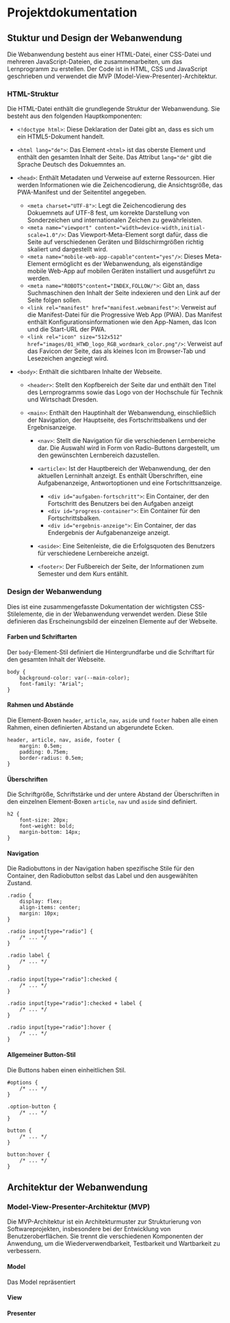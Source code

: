 # Projektdokumentation

## Stuktur und Design der Webanwendung
Die Webanwendung besteht aus einer HTML-Datei, einer CSS-Datei und mehreren JavaScript-Dateien, die zusammenarbeiten, um das Lernprogramm zu erstellen. Der Code ist in HTML, CSS und JavaScript geschrieben und verwendet die MVP (Model-View-Presenter)-Architektur.

### HTML-Struktur
Die HTML-Datei enthält die grundlegende Struktur der Webanwendung. Sie besteht aus den folgenden Hauptkomponenten:

- `<!doctype html>`: Diese Deklaration der Datei gibt an, dass es sich um ein HTML5-Dokument handelt.
- `<html lang="de">`: Das Element `<html>` ist das oberste Element und enthält den gesamten Inhalt der Seite. Das Attribut `lang="de"` gibt die Sprache Deutsch des Dokuemntes an. 


- `<head>`: Enthält Metadaten und Verweise auf externe Ressourcen. Hier werden Informationen wie die Zeichencodierung, die Ansichtsgröße, das PWA-Manifest und der Seitentitel angegeben. 
  
  - `<meta charset="UTF-8">`: Legt die Zeichencodierung des Dokuemnets auf UTF-8 fest, um korrekte Darstellung von Sonderzeichen und internationalen Zeichen zu gewährleisten.
  - `<meta name="viewport" content="width=device-width,initial-scale=1.0"/>`: Das Viewport-Meta-Element sorgt dafür, dass die Seite auf verschiedenen Geräten und Bildschirmgrößen richtig skaliert und dargestellt wird.
  - `<meta name="mobile-web-app-capable"content="yes"/>`: Dieses Meta-Element ermöglicht es der Webanwendung, als eigenständige mobile Web-App auf mobilen Geräten installiert und ausgeführt zu werden.
  - `<meta name="ROBOTS"content="INDEX,FOLLOW/">`: Gibt an, dass Suchmaschinen den Inhalt der Seite indexieren und den Link auf der Seite folgen sollen.
  - `<link rel="manifest" href="manifest.webmanifest">`: Verweist auf die Manifest-Datei für die Progressive Web App (PWA). Das Manifest enthält Konfigurationsinformationen wie den App-Namen, das Icon und die Start-URL der PWA.
  - `<link rel="icon" size="512x512" href="images/01_HTWD_logo_RGB_wordmark_color.png"/>`: Verweist auf das Favicon der Seite, das als kleines Icon im Browser-Tab und Lesezeichen angeziegt wird.
  

- `<body>`: Enthält die sichtbaren Inhalte der Webseite.

  - `<header>`: Stellt den Kopfbereich der Seite dar und enthält den Titel des Lernprogramms sowie das Logo von der Hochschule für Technik und Wirtschadt Dresden.
  - `<main>`: Enthält den Hauptinhalt der Webanwendung, einschließlich der Navigation, der Hauptseite, des Fortschrittsbalkens und der Ergebnisanzeige.

    - `<nav>`: Stellt die Navigation für die verschiedenen Lernbereiche dar. Die Auswahl wird in Form von Radio-Buttons dargestellt, um den gewünschten Lernbereich dazustellen.
    - `<article>`: Ist der Hauptbereich der Webanwendung, der den aktuellen Lerninhalt anzeigt. Es enthält Überschriften, eine Aufgabenanzeige, Antwortoptionen und eine Fortschrittsanzeige.
      - `<div id="aufgaben-fortschritt">`: Ein Container, der den Fortschritt des Benutzers bei den Aufgaben anzeigt
      - `<div id="progress-container">`: Ein Container für den Fortschrittsbalken.
      - `<div id="ergebnis-anzeige">`: Ein Container, der das Endergebnis der Aufgabenanzeige anzeigt.

    - `<aside>`: Eine Seitenleiste, die die Erfolgsquoten des Benutzers für verschiedene Lernbereiche anzeigt.
    - `<footer>`: Der Fußbereich der Seite, der Informationen zum Semester und dem Kurs entählt.

### Design der Webanwendung
Dies ist eine zusammengefasste Dokumentation der wichtigsten CSS-Stilelemente, die in der Webanwendung verwendet werden. Diese Stile definieren das Erscheinungsbild der einzelnen Elemente auf der Webseite.

#### Farben und Schriftarten
Der `body`-Element-Stil definiert die Hintergrundfarbe und die Schriftart für den gesamten Inhalt der Webseite.
```
body {
    background-color: var(--main-color);
    font-family: "Arial";
}
```

#### Rahmen und Abstände
Die Element-Boxen `header`, `article`, `nav`, `aside` und `footer` haben alle einen Rahmen, einen definierten Abstand un abgerundete Ecken.
```
header, article, nav, aside, footer {
    margin: 0.5em;
    padding: 0.75em;
    border-radius: 0.5em;
}
```

#### Überschriften 
Die Schriftgröße, Schriftstärke und der untere Abstand der Überschriften in den einzelnen Element-Boxen `article`, `nav` und `aside` sind definiert.
```
h2 {
    font-size: 20px;
    font-weight: bold;
    margin-bottom: 14px;
}
```

#### Navigation
Die Radiobuttons in der Navigation haben spezifische Stile für den Container, den Radiobutton selbst das Label und den ausgewählten Zustand.
```
.radio {
    display: flex;
    align-items: center;
    margin: 10px;
}

.radio input[type="radio"] {
    /* ... */
}

.radio label {
    /* ... */
}

.radio input[type="radio"]:checked {
    /* ... */
}

.radio input[type="radio"]:checked + label {
    /* ... */
}

.radio input[type="radio"]:hover {
    /* ... */
}
```

#### Allgemeiner Button-Stil
Die Buttons haben einen einheitlichen Stil.
```
#options {
    /* ... */
}

.option-button {
    /* ... */
}

button {
    /* ... */
}

button:hover {
    /* ... */
}
```




## Architektur der Webanwendung
### Model-View-Presenter-Architektur (MVP)
Die MVP-Architektur ist ein Architekturmuster zur Strukturierung von Softwareprojekten, insbesondere bei der Entwicklung von Benutzeroberflächen. Sie trennt die verschiedenen Komponenten der Anwendung, um die Wiederverwendbarkeit, Testbarkeit und Wartbarkeit zu verbessern.

#### Model
Das Model repräsentiert 

#### View

#### Presenter
